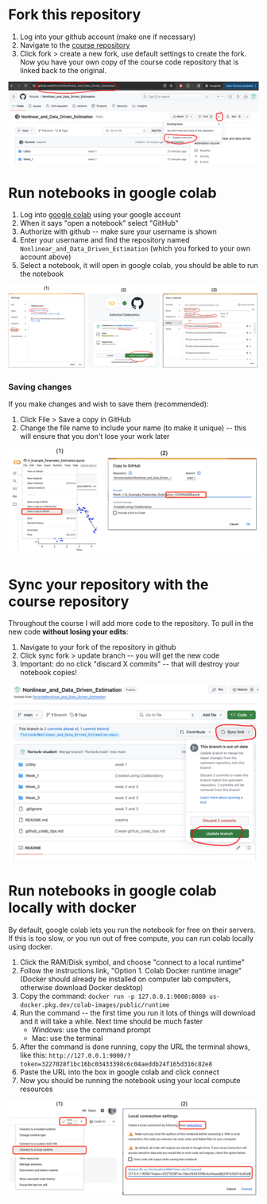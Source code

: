 # Fork this repository

1. Log into your github account (make one if necessary)
2. Navigate to the [course repository](https://github.com/florisvb/Nonlinear_and_Data_Driven_Estimation)
3. Click fork > create a new fork, use default settings to create the fork. Now you have your own copy of the course code repository that is linked back to the original. 

![image](images/fork_class_repo.png)

# Run notebooks in google colab

1. Log into [google colab](https://colab.research.google.com/) using your google account
2. When it says "open a notebook" select "GitHub"
3. Authorize with github -- make sure your username is shown
4. Enter your username and find the repository named `Nonlinear_and_Data_Driven_Estimation` (which you forked to your own account above)
8. Select a notebook, it will open in google colab, you should be able to run the notebook

![image](images/authorize_and_open_notebook.png)

### Saving changes
If you make changes and wish to save them (recommended):
1. Click File > Save a copy in GitHub
2. Change the file name to include your name (to make it unique) -- this will ensure that you don't lose your work later

![image](images/save_changes.png)

# Sync your repository with the course repository

Throughout the course I will add more code to the repository. To pull in the new code **without losing your edits**: 
1. Navigate to your fork of the repository in github
2. Click sync fork > update branch -- you will get the new code
3. Important: do no click "discard X commits" -- that will destroy your notebook copies!

![image](images/sync_branch.png)

# Run notebooks in google colab locally with docker

By default, google colab lets you run the notebook for free on their servers. If this is too slow, or you run out of free compute, you can run colab locally using docker. 
1. Click the RAM/Disk symbol, and choose "connect to a local runtime"
2. Follow the instructions link, "Option 1. Colab Docker runtime image" (Docker should already be installed on computer lab computers, otherwise download Docker desktop)
3. Copy the command: `docker run -p 127.0.0.1:9000:8080 us-docker.pkg.dev/colab-images/public/runtime`
4. Run the command -- the first time you run it lots of things will download and it will take a while. Next time should be much faster
     *  Windows: use the command prompt
     *  Mac: use the terminal
5. After the command is done running, copy the URL the terminal shows, like this: `http://127.0.0.1:9000/?token=3227028f1bc16bc03433398c6c04aeddb24f165d316c82e8`
6. Paste the URL into the box in google colab and click connect
7. Now you should be running the notebook using your local compute resources

![image](images/connect_to_docker.png)


